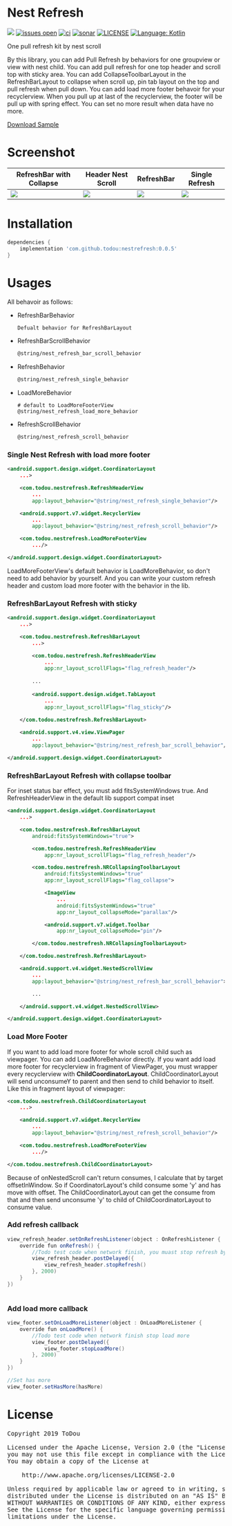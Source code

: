 # Nest Refresh  
[![](https://img.shields.io/bintray/v/todou/maven/nestrefresh.svg)](https://bintray.com/beta/#/todou/maven/nestrefresh?tab=overview)
[![issues open](https://img.shields.io/github/issues-raw/ToDou/nestrefresh.svg)](https://github.com/ToDou/nestrefresh/issues)
[![ci](https://img.shields.io/circleci/build/github/ToDou/nestrefresh.svg)](https://circleci.com/gh/ToDou/workflows/nestrefresh)
[![sonar](https://img.shields.io/sonar/https/sonarcloud.io/ToDou_nestrefresh/quality_gate.svg)](https://sonarcloud.io/dashboard?id=ToDou_nestrefresh)
[![LICENSE](https://img.shields.io/github/license/ToDou/nestrefresh.svg)](https://github.com/ToDou/nestrefresh/blob/master/LICENSE)
[![Language: Kotlin](https://img.shields.io/github/languages/top/ToDou/nestrefresh.svg)](https://github.com/ToDou/nestrefresh/search?l=kotlin) 

One pull refresh kit by nest scroll  

By this library, you can add Pull Refresh by behaviors for one groupview or view with nest child. You can add pull refresh for one top header and scroll top with sticky area. You can add CollapseToolbarLayout in the RefreshBarLayout to collapse when scroll up, pin tab layout on the top and pull refresh when pull down. 
You can add load more footer behavoir for your recyclerview. When you pull up at last of the recyclerview, the footer will be pull up with spring effect. You can set no more result when data have no more.

[Download Sample](https://github.com/ToDou/nestrefresh/releases)

Screenshot
====
|RefreshBar with Collapse|Header Nest Scroll|RefreshBar|Single Refresh|
|---|---|---|---|
|![](/screenshot/nest_refresh_refreshbar_collapse.gif)|![](/screenshot/nest_refresh_header_nest_scroll.gif)|![](/screenshot/nest_refresh_refresh_bar.gif)|![](/screenshot/nest_refresh_single.gif)|

Installation
====
```groovy
dependencies {
    implementation 'com.github.todou:nestrefresh:0.0.5'
}
```
Usages
====
All behavoir as follows:
* RefreshBarBehavior
    ```
    Defualt behavior for RefreshBarLayout
    ```
* RefreshBarScrollBehavior
    ```xml
    @string/nest_refresh_bar_scroll_behavior
    ```
* RefreshBehavior
    ```xml
    @string/nest_refresh_single_behavior
    ```
* LoadMoreBehavior
    ```
    # default to LoadMoreFooterView
    @string/nest_refresh_load_more_behavior
    ```
* RefreshScrollBehavior
    ```xml
    @string/nest_refresh_scroll_behavior
    ```

### Single Nest Refresh with load more footer
```xml
<android.support.design.widget.CoordinatorLayout
    ...>

    <com.todou.nestrefresh.RefreshHeaderView
        ...
        app:layout_behavior="@string/nest_refresh_single_behavior"/>

    <android.support.v7.widget.RecyclerView
        ...
        app:layout_behavior="@string/nest_refresh_scroll_behavior"/>

    <com.todou.nestrefresh.LoadMoreFooterView
        .../>

</android.support.design.widget.CoordinatorLayout>
```
LoadMoreFooterView's default behavior is LoadMoreBehavior, so don't need to add behavior by yourself. And you can write your custom refresh header and custom load more footer with the behavior in the lib.
### RefreshBarLayout Refresh with sticky
```xml
<android.support.design.widget.CoordinatorLayout
    ...>

    <com.todou.nestrefresh.RefreshBarLayout
        ...>

        <com.todou.nestrefresh.RefreshHeaderView
            ...
            app:nr_layout_scrollFlags="flag_refresh_header"/>
 
        ...
        
        <android.support.design.widget.TabLayout
            ...
            app:nr_layout_scrollFlags="flag_sticky"/>
        
    </com.todou.nestrefresh.RefreshBarLayout>

    <android.support.v4.view.ViewPager
        ...
        app:layout_behavior="@string/nest_refresh_bar_scroll_behavior"/>

</android.support.design.widget.CoordinatorLayout>

```
### RefreshBarLayout Refresh with collapse toolbar
For inset status bar effect, you must add fitsSystemWindows true. And RefreshHeaderView in the default lib support compat inset
```xml
<android.support.design.widget.CoordinatorLayout
    ...>

    <com.todou.nestrefresh.RefreshBarLayout
        android:fitsSystemWindows="true">

        <com.todou.nestrefresh.RefreshHeaderView
            app:nr_layout_scrollFlags="flag_refresh_header"/>

        <com.todou.nestrefresh.NRCollapsingToolbarLayout
            android:fitsSystemWindows="true"
            app:nr_layout_scrollFlags="flag_collapse">

            <ImageView
                ...
                android:fitsSystemWindows="true"
                app:nr_layout_collapseMode="parallax"/>

            <android.support.v7.widget.Toolbar
                app:nr_layout_collapseMode="pin"/>

        </com.todou.nestrefresh.NRCollapsingToolbarLayout>

    </com.todou.nestrefresh.RefreshBarLayout>

    <android.support.v4.widget.NestedScrollView
        ...
        app:layout_behavior="@string/nest_refresh_bar_scroll_behavior">

        ...

    </android.support.v4.widget.NestedScrollView>

</android.support.design.widget.CoordinatorLayout>
```
### Load More Footer
If you want to add load more footer for whole scroll child such as viewpager. You can add LoadMoreBehavior directly. If you want add load more footer for recyclerview in fragment of ViewPager, you must wrapper every recyclerview with **ChildCoordinatorLayout**. ChildCoordinatorLayout will send unconsumeY to parent and then send to child behavior to itself.
Like this in fragment layout of viewpager:
```xml
<com.todou.nestrefresh.ChildCoordinatorLayout
    ...>

    <android.support.v7.widget.RecyclerView
        ...
        app:layout_behavior="@string/nest_refresh_scroll_behavior"/>

    <com.todou.nestrefresh.LoadMoreFooterView
        .../>

</com.todou.nestrefresh.ChildCoordinatorLayout>
```
Because of onNestedScroll can't return consumes, I calculate that by target offsetInWindow. So if CoordinatorLayout's child consume some 'y' and has move with offset. The ChildCoordinatorLayout can get the consume from that and then send unconsume 'y' to child of ChildCoordinatorLayout to consume value.
### Add refresh callback
```java
view_refresh_header.setOnRefreshListener(object : OnRefreshListener {
    override fun onRefresh() {
        //Todo test code when network finish, you muast stop refresh by view_refresh_header.stopRefresh()
        view_refresh_header.postDelayed({
            view_refresh_header.stopRefresh()
        }, 2000)
    }
})
        
```
### Add load more callback
```java
view_footer.setOnLoadMoreListener(object : OnLoadMoreListener {
    override fun onLoadMore() {
        //Todo test code when network finish stop load more
        view_footer.postDelayed({
            view_footer.stopLoadMore()
        }, 2000)
    }
})

//Set has more 
view_footer.setHasMore(hasMore)
```
License
====
<pre>
Copyright 2019 ToDou

Licensed under the Apache License, Version 2.0 (the "License");
you may not use this file except in compliance with the License.
You may obtain a copy of the License at

    http://www.apache.org/licenses/LICENSE-2.0

Unless required by applicable law or agreed to in writing, software
distributed under the License is distributed on an "AS IS" BASIS,
WITHOUT WARRANTIES OR CONDITIONS OF ANY KIND, either express or implied.
See the License for the specific language governing permissions and
limitations under the License.
</pre>

